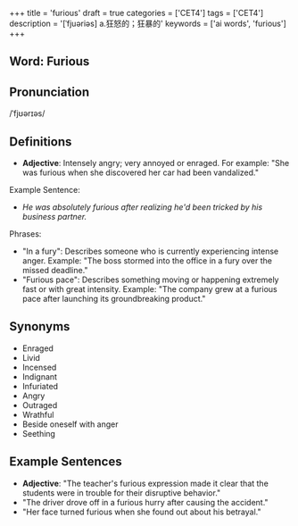 +++
title = 'furious'
draft = true
categories = ['CET4']
tags = ['CET4']
description = '[ˈfjuəriəs] a.狂怒的；狂暴的'
keywords = ['ai words', 'furious']
+++

## Word: Furious

## Pronunciation
/ˈfjʊərɪəs/

## Definitions
- **Adjective**: Intensely angry; very annoyed or enraged. For example: "She was furious when she discovered her car had been vandalized."

Example Sentence:
- _He was absolutely furious after realizing he'd been tricked by his business partner._

Phrases:
- "In a fury": Describes someone who is currently experiencing intense anger. Example: "The boss stormed into the office in a fury over the missed deadline."
- "Furious pace": Describes something moving or happening extremely fast or with great intensity. Example: "The company grew at a furious pace after launching its groundbreaking product."

## Synonyms
- Enraged
- Livid
- Incensed
- Indignant
- Infuriated
- Angry
- Outraged
- Wrathful
- Beside oneself with anger
- Seething

## Example Sentences
- **Adjective**: "The teacher's furious expression made it clear that the students were in trouble for their disruptive behavior."
- "The driver drove off in a furious hurry after causing the accident."
- "Her face turned furious when she found out about his betrayal."
